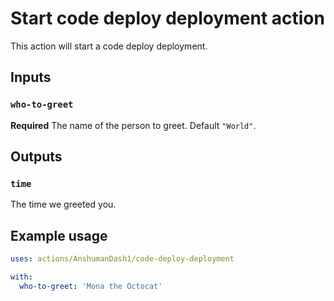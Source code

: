 # Start code deploy deployment action

This action will start a code deploy deployment.

## Inputs

### `who-to-greet`

**Required** The name of the person to greet. Default `"World"`.

## Outputs

### `time`

The time we greeted you.

## Example usage

```yaml
uses: actions/AnshumanDash1/code-deploy-deployment

with:
  who-to-greet: 'Mona the Octocat'
```
